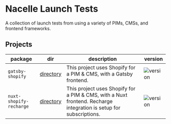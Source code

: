 # Nacelle Launch Tests

A collection of launch tests from using a variety of PIMs, CMSs, and frontend frameworks.


## Projects

| package | dir | description | version |
| ------- | --- | ----------- | ------- |
| `gatsby-shopify` | [directory](gatsby-shopify) | This project uses Shopify for a PIM & CMS, with a Gatsby frontend. | ![version](https://img.shields.io/badge/version-0.1.0-blue.svg?cacheSeconds=2592000) | 
| `nuxt-shopify-recharge` | [directory](nuxt-shopify-recharge) | This project uses Shopify for a PIM & CMS, with a Nuxt frontend. Recharge integration is setup for subscriptions. | ![version](https://img.shields.io/badge/version-0.1.0-blue.svg?cacheSeconds=2592000) |
